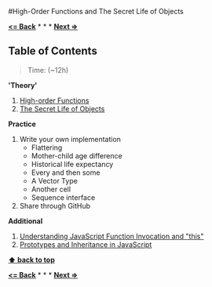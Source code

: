 #High-Order Functions and The Secret Life of Objects

**[<= Back](functions-and-data-structures.md)**		*	*	*	**[Next =>](project-the-electronic-life.md)**

## Table of Contents

> Time: (~12h)

**'Theory'**

1. [High-order Functions](http://eloquentjavascript.net/05_higher_order.html)
1. [The Secret Life of Objects](http://eloquentjavascript.net/06_object.html)

**Practice**

1. Write your own implementation
	* Flattering
	* Mother-child age difference 
	* Historical life expectancy
	* Every and then some
	* A Vector Type
	* Another cell
	* Sequence interface
1. Share through GitHub

**Additional**

1. [Understanding JavaScript Function Invocation and "this"](http://yehudakatz.com/2011/08/11/understanding-javascript-function-invocation-and-this/)
1. [Prototypes and Inheritance in JavaScript](https://msdn.microsoft.com/en-us/magazine/ff852808.aspx)

**[⬆ back to top](#table-of-contents)**

**[<= Back](functions-and-data-structures.md)**		*	*	*	**[Next =>](project-the-electronic-life.md)**





